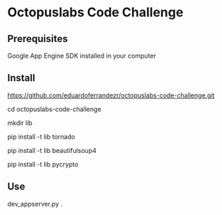 # Octopuslabs Code Challenge

## Prerequisites

Google App Engine SDK installed in your computer

## Install

https://github.com/eduardoferrandezr/octopuslabs-code-challenge.git

cd octopuslabs-code-challenge

mkdir lib

pip install -t lib tornado

pip install -t lib beautifulsoup4

pip install -t lib pycrypto

## Use

dev_appserver.py .
